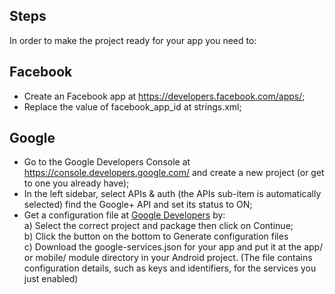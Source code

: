 
Steps
-------
In order to make the project ready for your app you need to:

Facebook
-------

- Create an Facebook app at https://developers.facebook.com/apps/;
- Replace the value of facebook_app_id at strings.xml;
 

Google
-------
- Go to the Google Developers Console at https://console.developers.google.com/ and create a new project (or get to one you already have);
- In the left sidebar, select APIs & auth (the APIs sub-item is automatically selected) find the Google+ API and set its status to ON;
- Get a configuration file at [Google Developers](https://developers.google.com/mobile/add?platform=android&cntapi=signin&cnturl=https:%2F%2Fdevelopers.google.com%2Fidentity%2Fsign-in%2Fandroid%2Fsign-in%3Fconfigured%3Dtrue&cntlbl=Continue%20Adding%20Sign-In) by:     
		a) Select the correct project and package then click on Continue;    
		b) Click the button on the bottom to Generate configuration files    
		c) Download the google-services.json for your app and put it at the app/ or mobile/ module directory in your Android project. (The file contains configuration details, such as keys and identifiers, for the services you just enabled)
		

